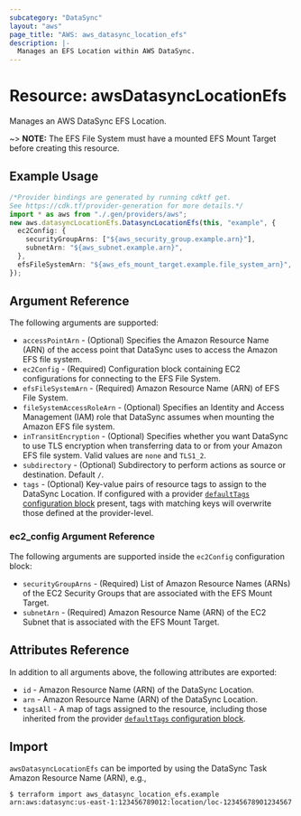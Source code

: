 ```yaml
---
subcategory: "DataSync"
layout: "aws"
page_title: "AWS: aws_datasync_location_efs"
description: |-
  Manages an EFS Location within AWS DataSync.
---
```


# Resource: awsDatasyncLocationEfs

Manages an AWS DataSync EFS Location.

\~> **NOTE:** The EFS File System must have a mounted EFS Mount Target before creating this resource.

## Example Usage

```typescript
/*Provider bindings are generated by running cdktf get.
See https://cdk.tf/provider-generation for more details.*/
import * as aws from "./.gen/providers/aws";
new aws.datasyncLocationEfs.DatasyncLocationEfs(this, "example", {
  ec2Config: {
    securityGroupArns: ["${aws_security_group.example.arn}"],
    subnetArn: "${aws_subnet.example.arn}",
  },
  efsFileSystemArn: "${aws_efs_mount_target.example.file_system_arn}",
});

```

## Argument Reference

The following arguments are supported:

* `accessPointArn` - (Optional) Specifies the Amazon Resource Name (ARN) of the access point that DataSync uses to access the Amazon EFS file system.
* `ec2Config` - (Required) Configuration block containing EC2 configurations for connecting to the EFS File System.
* `efsFileSystemArn` - (Required) Amazon Resource Name (ARN) of EFS File System.
* `fileSystemAccessRoleArn` - (Optional)  Specifies an Identity and Access Management (IAM) role that DataSync assumes when mounting the Amazon EFS file system.
* `inTransitEncryption` - (Optional) Specifies whether you want DataSync to use TLS encryption when transferring data to or from your Amazon EFS file system. Valid values are `none` and `TLS1_2`.
* `subdirectory` - (Optional) Subdirectory to perform actions as source or destination. Default `/`.
* `tags` - (Optional) Key-value pairs of resource tags to assign to the DataSync Location. If configured with a provider [`defaultTags` configuration block](https://registry.terraform.io/providers/hashicorp/aws/latest/docs#default_tags-configuration-block) present, tags with matching keys will overwrite those defined at the provider-level.

### ec2\_config Argument Reference

The following arguments are supported inside the `ec2Config` configuration block:

* `securityGroupArns` - (Required) List of Amazon Resource Names (ARNs) of the EC2 Security Groups that are associated with the EFS Mount Target.
* `subnetArn` - (Required) Amazon Resource Name (ARN) of the EC2 Subnet that is associated with the EFS Mount Target.

## Attributes Reference

In addition to all arguments above, the following attributes are exported:

* `id` - Amazon Resource Name (ARN) of the DataSync Location.
* `arn` - Amazon Resource Name (ARN) of the DataSync Location.
* `tagsAll` - A map of tags assigned to the resource, including those inherited from the provider [`defaultTags` configuration block](https://registry.terraform.io/providers/hashicorp/aws/latest/docs#default_tags-configuration-block).

## Import

`awsDatasyncLocationEfs` can be imported by using the DataSync Task Amazon Resource Name (ARN), e.g.,

```console
$ terraform import aws_datasync_location_efs.example arn:aws:datasync:us-east-1:123456789012:location/loc-12345678901234567
```
